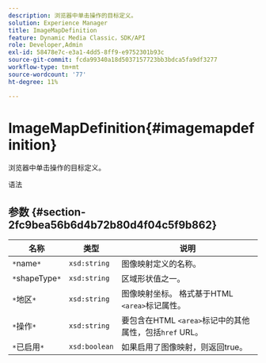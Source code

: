 ```yaml
---
description: 浏览器中单击操作的目标定义。
solution: Experience Manager
title: ImageMapDefinition
feature: Dynamic Media Classic，SDK/API
role: Developer,Admin
exl-id: 58478e7c-e3a1-4dd5-8ff9-e9752301b93c
source-git-commit: fcda99340a18d5037157723bb3bdca5fa9df3277
workflow-type: tm+mt
source-wordcount: '77'
ht-degree: 11%

---
```


# ImageMapDefinition{#imagemapdefinition}

浏览器中单击操作的目标定义。

语法

## 参数 {#section-2fc9bea56b6d4b72b80d4f04c5f9b862}

| 名称 | 类型 | 说明 |
|---|---|---|
| `*`name`*` | `xsd:string` | 图像映射定义的名称。 |
| `*`shapeType`*` | `xsd:string` | 区域形状值之一。 |
| `*`地区`*` | `xsd:string` | 图像映射坐标。 格式基于HTML `<area>`标记属性。 |
| `*`操作`*` | `xsd:string` | 要包含在HTML `<area>`标记中的其他属性，包括`href` URL。 |
| `*`已启用`*` | `xsd:boolean` | 如果启用了图像映射，则返回true。 |
